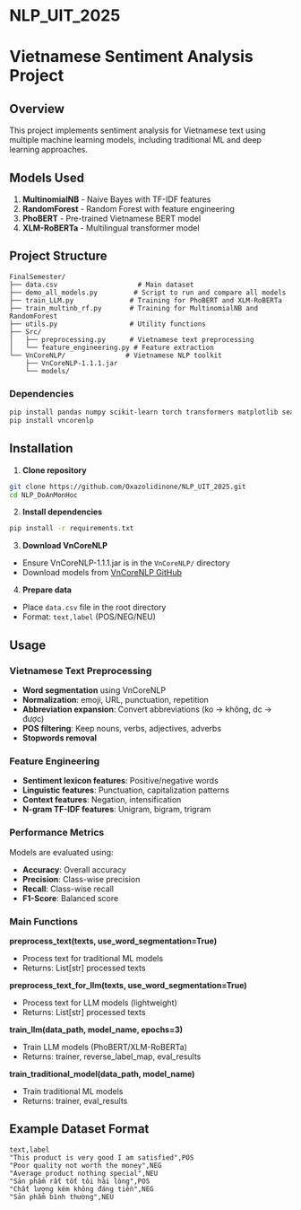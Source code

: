 # NLP_UIT_2025
# Vietnamese Sentiment Analysis Project
## Overview
This project implements sentiment analysis for Vietnamese text using multiple machine learning models, including traditional ML and deep learning approaches.

## Models Used
1. **MultinomialNB** - Naive Bayes with TF-IDF features
2. **RandomForest** - Random Forest with feature engineering
3. **PhoBERT** - Pre-trained Vietnamese BERT model
4. **XLM-RoBERTa** - Multilingual transformer model

## Project Structure
```
FinalSemester/
├── data.csv                    # Main dataset
├── demo_all_models.py         # Script to run and compare all models
├── train_LLM.py              # Training for PhoBERT and XLM-RoBERTa
├── train_multinb_rf.py       # Training for MultinomialNB and RandomForest
├── utils.py                  # Utility functions
├── Src/
│   ├── preprocessing.py      # Vietnamese text preprocessing
│   └── feature_engineering.py # Feature extraction
└── VnCoreNLP/               # Vietnamese NLP toolkit
    ├── VnCoreNLP-1.1.1.jar
    └── models/
```

### Dependencies
```bash
pip install pandas numpy scikit-learn torch transformers matplotlib seaborn
pip install vncorenlp
```
## Installation

1. **Clone repository**
```bash
git clone https://github.com/Oxazolidinone/NLP_UIT_2025.git
cd NLP_DoAnMonHoc
```

2. **Install dependencies**
```bash
pip install -r requirements.txt
```

3. **Download VnCoreNLP**
- Ensure VnCoreNLP-1.1.1.jar is in the `VnCoreNLP/` directory
- Download models from [VnCoreNLP GitHub](https://github.com/vncorenlp/VnCoreNLP)

4. **Prepare data**
- Place `data.csv` file in the root directory
- Format: `text,label` (POS/NEG/NEU)

## Usage

### Vietnamese Text Preprocessing
- **Word segmentation** using VnCoreNLP
- **Normalization**: emoji, URL, punctuation, repetition
- **Abbreviation expansion**: Convert abbreviations (ko → không, dc → được)
- **POS filtering**: Keep nouns, verbs, adjectives, adverbs
- **Stopwords removal**

### Feature Engineering
- **Sentiment lexicon features**: Positive/negative words
- **Linguistic features**: Punctuation, capitalization patterns
- **Context features**: Negation, intensification
- **N-gram TF-IDF features**: Unigram, bigram, trigram

### Performance Metrics
Models are evaluated using:
- **Accuracy**: Overall accuracy
- **Precision**: Class-wise precision
- **Recall**: Class-wise recall  
- **F1-Score**: Balanced score

### Main Functions

**preprocess_text(texts, use_word_segmentation=True)**
- Process text for traditional ML models
- Returns: List[str] processed texts

**preprocess_text_for_llm(texts, use_word_segmentation=True)** 
- Process text for LLM models (lightweight)
- Returns: List[str] processed texts

**train_llm(data_path, model_name, epochs=3)**
- Train LLM models (PhoBERT/XLM-RoBERTa)
- Returns: trainer, reverse_label_map, eval_results

**train_traditional_model(data_path, model_name)**
- Train traditional ML models
- Returns: trainer, eval_results

## Example Dataset Format

```csv
text,label
"This product is very good I am satisfied",POS
"Poor quality not worth the money",NEG
"Average product nothing special",NEU
"Sản phẩm rất tốt tôi hài lòng",POS
"Chất lượng kém không đáng tiền",NEG
"Sản phẩm bình thường",NEU
```



